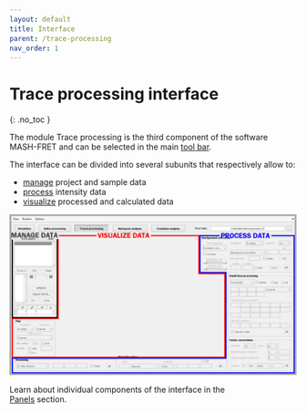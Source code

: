 ```yaml
---
layout: default
title: Interface
parent: /trace-processing
nav_order: 1
---
```


# Trace processing interface
{: .no_toc }

The module Trace processing is the third component of the software MASH-FRET and can be selected in the main 
[tool bar](../Getting_started.html#interface).

The interface can be divided into several subunits that respectively allow to:
* <u>manage</u> project and sample data
* <u>process</u> intensity data
* <u>visualize</u> processed and calculated data

<a href="../assets/images/gui/interface-trace-processing.png"><img src="../assets/images/gui/interface-trace-processing.png"/></a>

Learn about individual components of the interface in the  
[Panels](panels.html) section.

